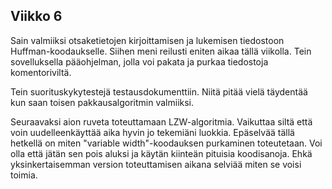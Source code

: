 ## Viikko 6
Sain valmiiksi otsaketietojen kirjoittamisen ja lukemisen tiedostoon Huffman-koodaukselle.
Siihen meni reilusti eniten aikaa tällä viikolla.
Tein sovelluksella pääohjelman, jolla voi pakata ja purkaa tiedostoja komentoriviltä.

Tein suorituskykytestejä testausdokumenttiin. 
Niitä pitää vielä täydentää kun saan toisen pakkausalgoritmin valmiiksi.   

Seuraavaksi aion ruveta toteuttamaan LZW-algoritmia. 
Vaikuttaa siltä että voin uudelleenkäyttää aika hyvin jo tekemiäni luokkia.
Epäselvää tällä hetkellä on miten "variable width"-koodauksen purkaminen toteutetaan.
Voi olla että jätän sen pois aluksi ja käytän kiinteän pituisia koodisanoja. 
Ehkä yksinkertaisemman version toteuttamisen aikana selviää miten se voisi toimia.  
